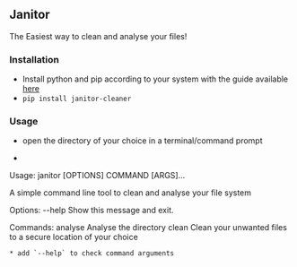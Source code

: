 ## Janitor

The Easiest way to clean and analyse your files!

### Installation

* Install python and pip according to your system with the guide available [here](http://docs.python-guide.org/en/latest/starting/installation/)
* ` pip install janitor-cleaner `

### Usage

* open the directory of your choice in a terminal/command prompt
* ```
Usage: janitor [OPTIONS] COMMAND [ARGS]...

  A simple command line tool to clean and analyse your file system

Options:
  --help  Show this message and exit.

Commands:
  analyse  Analyse the directory
  clean    Clean your unwanted files to a secure location of your choice
```
* add `--help` to check command arguments